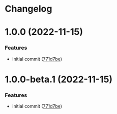 # Changelog

# 1.0.0 (2022-11-15)


### Features

* initial commit ([771d7be](https://github.com/Simon-TechForm/react-native-simple-notifications/commit/771d7be506681027d5bf3c005411bdf2751f026d))

# 1.0.0-beta.1 (2022-11-15)


### Features

* initial commit ([771d7be](https://github.com/Simon-TechForm/react-native-simple-notifications/commit/771d7be506681027d5bf3c005411bdf2751f026d))
